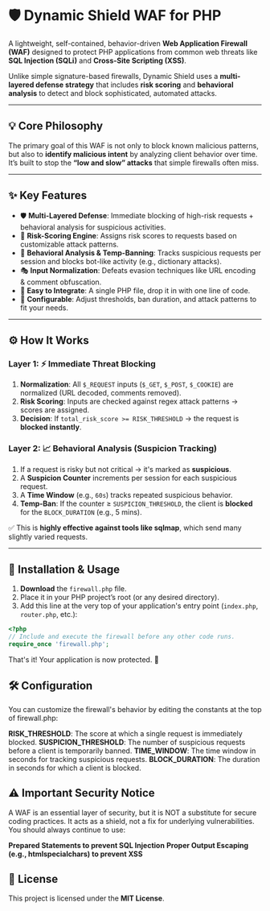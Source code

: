 # 🛡️ Dynamic Shield WAF for PHP

A lightweight, self-contained, behavior-driven **Web Application Firewall (WAF)** designed to protect PHP applications from common web threats like **SQL Injection (SQLi)** and **Cross-Site Scripting (XSS)**.

Unlike simple signature-based firewalls, Dynamic Shield uses a **multi-layered defense strategy** that includes **risk scoring** and **behavioral analysis** to detect and block sophisticated, automated attacks.

---

## 💡 Core Philosophy
The primary goal of this WAF is not only to block known malicious patterns, but also to **identify malicious intent** by analyzing client behavior over time.  
It’s built to stop the **“low and slow” attacks** that simple firewalls often miss.

---

## ✨ Key Features
- 🛡️ **Multi-Layered Defense**: Immediate blocking of high-risk requests + behavioral analysis for suspicious activities.  
- 💯 **Risk-Scoring Engine**: Assigns risk scores to requests based on customizable attack patterns.  
- 🤖 **Behavioral Analysis & Temp-Banning**: Tracks suspicious requests per session and blocks bot-like activity (e.g., dictionary attacks).  
- 🎭 **Input Normalization**: Defeats evasion techniques like URL encoding & comment obfuscation.  
- 🔌 **Easy to Integrate**: A single PHP file, drop it in with one line of code.  
- 🔧 **Configurable**: Adjust thresholds, ban duration, and attack patterns to fit your needs.  

---

## ⚙️ How It Works

### Layer 1: ⚡ Immediate Threat Blocking
1. **Normalization**: All `$_REQUEST` inputs (`$_GET`, `$_POST`, `$_COOKIE`) are normalized (URL decoded, comments removed).  
2. **Risk Scoring**: Inputs are checked against regex attack patterns → scores are assigned.  
3. **Decision**: If `total_risk_score >= RISK_THRESHOLD` → the request is **blocked instantly**.  

### Layer 2: 📈 Behavioral Analysis (Suspicion Tracking)
1. If a request is risky but not critical → it's marked as **suspicious**.  
2. A **Suspicion Counter** increments per session for each suspicious request.  
3. A **Time Window** (e.g., `60s`) tracks repeated suspicious behavior.  
4. **Temp-Ban**: If the counter ≥ `SUSPICION_THRESHOLD`, the client is **blocked** for the `BLOCK_DURATION` (e.g., 5 mins).  

✅ This is **highly effective against tools like sqlmap**, which send many slightly varied requests.  

---

## 🚀 Installation & Usage

1. **Download** the `firewall.php` file.  
2. Place it in your PHP project’s root (or any desired directory).  
3. Add this line at the very top of your application's entry point (`index.php`, `router.php`, etc.):  

```php
<?php
// Include and execute the firewall before any other code runs.
require_once 'firewall.php';
```
That's it! Your application is now protected. 🎉

## 🛠️ Configuration
You can customize the firewall's behavior by editing the constants at the top of firewall.php:

**RISK_THRESHOLD**: The score at which a single request is immediately blocked.
**SUSPICION_THRESHOLD**: The number of suspicious requests before a client is temporarily banned.
**TIME_WINDOW**: The time window in seconds for tracking suspicious requests.
**BLOCK_DURATION**: The duration in seconds for which a client is blocked.

## ⚠️ Important Security Notice
A WAF is an essential layer of security, but it is NOT a substitute for secure coding practices. It acts as a shield, not a fix for underlying vulnerabilities.
You should always continue to use:

**Prepared Statements to prevent SQL Injection**
**Proper Output Escaping (e.g., htmlspecialchars) to prevent XSS**

## 📜 License
This project is licensed under the **MIT License**.
